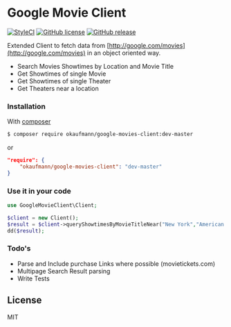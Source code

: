 # Google Movie Client
[![StyleCI](https://styleci.io/repos/30374769/shield)](https://styleci.io/repos/30374769)
[![GitHub license](https://img.shields.io/github/license/okaufmann/google-movie-client.svg?style=flat-square)](https://github.com/okaufmann/google-movie-client/blob/master/LICENSE)
[![GitHub release](https://img.shields.io/github/release/okaufmann/google-movie-client.svg?style=flat-square)](https://github.com/okaufmann/google-movie-client/releases)

Extended Client to fetch data from [http://google.com/movies](http://google.com/movies) in an object oriented way.

  - Search Movies Showtimes by Location and Movie Title
  - Get Showtimes of single Movie
  - Get Showtimes of single Theater
  - Get Theaters near a location

### Installation

With [composer](https://getcomposer.org/)

```sh
$ composer require okaufmann/google-movies-client:dev-master
```

or

```json
"require": {
    "okaufmann/google-movies-client": "dev-master"
}
```
### Use it in your code

```php
use GoogleMovieClient\Client;

$client = new Client();
$result = $client->queryShowtimesByMovieTitleNear("New York","American Sniper","en");
dd($result);
```

### Todo's

 - Parse and Include purchase Links where possible (movietickets.com)
 - Multipage Search Result parsing
 - Write Tests

License
----

MIT

